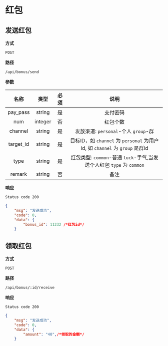 # 红包

## 发送红包

**方式**

`POST`

**路径**

`/api/bonus/send`

**参数**

|  名称  |  类型  | 必须 | 说明 |
| :----: | :----: | :--: | :-----------: |
| pay_pass | string |  是  | 支付密码  |
| num | integer |  否  | 红包个数 |
| channel | string |  是  | 发放渠道: `personal`-个人 `group`-群 |
| target_id | string |  是  | 目标ID，如  `channel` 为  `personal` 为用户id, 如  `channel` 为  `group` 是群id  |
| type | string |  是  | 红包类型: `common`-普通 `luck`-手气,当发送个人红包 `type` 为 `common` |
| remark | string |  否  | 备注  |

**响应**

`Status code 200`

```json
{
    "msg": "发送成功",
    "code": 0,
    "data": {
        "bonus_id": 11232 /*红包id*/
    } 
```

## 领取红包

**方式**

`POST`

**路径**

`/api/bonus/:id/receive`

**响应**

`Status code 200`

```json
{
    "msg": "发送成功",
    "code": 0,
    "data": {
        "amount": "40",/*领取的金额*/
    } 
```